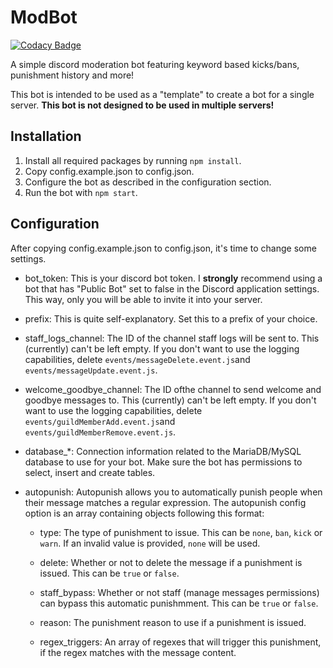 # ModBot

[![Codacy Badge](https://app.codacy.com/project/badge/Grade/46a027e16f0d4b62bb16758895cfb668)](https://www.codacy.com/gh/NoahvdAa/ModBot/dashboard?utm_source=github.com&amp;utm_medium=referral&amp;utm_content=NoahvdAa/ModBot&amp;utm_campaign=Badge_Grade)

A simple discord moderation bot featuring keyword based kicks/bans, punishment history and more!

This bot is intended to be used as a "template" to create a bot for a single server. **This bot is not designed to be used in multiple servers!**

## Installation

 1. Install all required packages by running `npm install`.
 2. Copy config.example.json to config.json.
 3. Configure the bot as described in the configuration section.
 4. Run the bot with `npm start`.

## Configuration

After copying config.example.json to config.json, it's time to change some settings.

  - bot_token: This is your discord bot token. I **strongly** recommend using a bot that has "Public Bot" set to false in the Discord application settings. This way, only you will be able to invite it into your server.

  - prefix: This is quite self-explanatory. Set this to a prefix of your choice.

  - staff_logs_channel: The ID of the channel staff logs will be sent to. This (currently) can't be left empty. If you don't want to use the logging capabilities, delete `events/messageDelete.event.js`and `events/messageUpdate.event.js`.

  - welcome_goodbye_channel: The ID ofthe channel to send welcome and goodbye messages to. This (currently) can't be left empty. If you don't want to use the logging capabilities, delete `events/guildMemberAdd.event.js`and `events/guildMemberRemove.event.js`.

  - database_*: Connection information related to the MariaDB/MySQL database to use for your bot. Make sure the bot has permissions to select, insert and create tables.

  - autopunish: Autopunish allows you to automatically punish people when their message matches a regular expression. The autopunish config option is an array containing objects following this format:
    - type: The type of punishment to issue. This can be `none`, `ban`, `kick` or `warn`. If an invalid value is provided, `none` will be used.

    - delete: Whether or not to delete the message if a punishment is issued. This can be `true` or `false`.

    - staff_bypass: Whether or not staff (manage messages permissions) can bypass this automatic punishmment. This can be `true` or `false`.

    - reason: The punishment reason to use if a punishment is issued.

    - regex_triggers: An array of regexes that will trigger this punishment, if the regex matches with the message content.